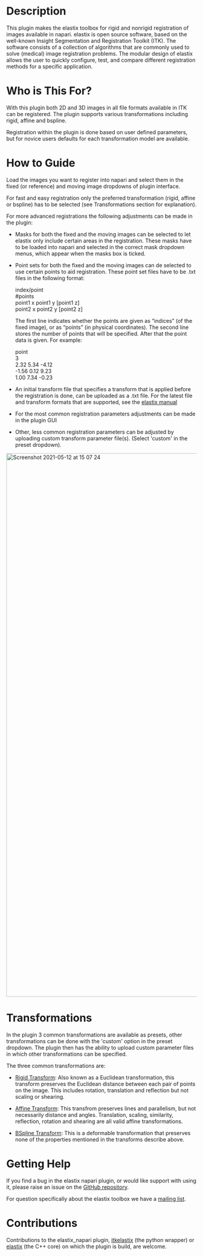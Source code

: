 # Description

This plugin makes the elastix toolbox for rigid and nonrigid registration of images available in napari.
elastix is open source software, based on the well-known Insight Segmentation and Registration Toolkit (ITK). The software consists of a collection of algorithms that are commonly used to solve (medical) image registration problems. The modular design of elastix allows the user to quickly configure, test, and compare different registration methods for a specific application.

# Who is This For?

With this plugin both 2D and 3D images in all file formats available in ITK can be registered.
The plugin supports various transformations including rigid, affine and bspline.

Registration within the plugin is done based on user defined parameters, but for novice users
defaults for each transformation model are available.

# How to Guide

Load the images you want to register into napari and select them in the fixed (or reference) and moving image dropdowns of plugin interface.

For fast and easy registration only the preferred transformation (rigid, affine or bspline) has to be selected (see Transformations section for explanation).

For more advanced registrations the following adjustments can be made in the plugin:

- Masks for both the fixed and the moving images can be selected to let elastix only include certain areas in the registration. These masks have to be loaded into napari and selected in the correct mask dropdown menus, which appear when the masks box is ticked.
- Point sets for both the fixed and the moving images can de selected to use certain points to aid registration. These point set files have to be .txt files in the following format:

  index/point\
  #points\
  point1 x point1 y [point1 z]\
  point2 x point2 y [point2 z]

  The first line indicates whether the points are given as “indices” (of the fixed image), or as “points” (in
  physical coordinates). The second line stores the number of points that will be specified. After that the
  point data is given. For example:

  point\
  3\
  2.32 5.34 -4.12\
  -1.56 0.12 9.23\
  1.00 7.34 -0.23

- An initial transform file that specifies a transform that is applied before the registration is done, can be uploaded as a .txt file. For the latest file and transform formats that are supported, see the [elastix manual](https://elastix.lumc.nl/doxygen/index.html)

- For the most common registration parameters adjustments can be made in the plugin GUI

- Other, less common registration parameters can be adjusted by uploading custom transform parameter file(s). (Select 'custom' in the preset dropdown).


<img width="1438" alt="Screenshot 2021-05-12 at 15 07 24" src="https://user-images.githubusercontent.com/33719474/117980045-d6009b00-b333-11eb-9976-f64d34f4f7cc.png">

# Transformations

In the plugin 3 common transformations are available as presets, other transformations can be done with the 'custom' option in the preset dropdown. The plugin then has the ability to upload custom parameter files in which other transformations can be specified.

The three common transformations are:

- [Rigid Transform](https://en.wikipedia.org/wiki/Rigid_transformation):
Also known as a Euclidean transformation, this transform preserves the Euclidean
distance between each pair of points on the image. This includes rotation,
translation and reflection but not scaling or shearing.


- [Affine Transform](https://en.wikipedia.org/wiki/Affine_transformation):
This transfrom preserves
lines and parallelism, but not necessarily distance and angles. Translation,
scaling, similarity, reflection, rotation and shearing are all valid
affine transformations.

- [BSpline Transform](https://en.wikipedia.org/wiki/B-spline):
This is a deformable transformation that preserves none of the properties mentioned in the transforms describe above.

# Getting Help
If you find a bug in the elastix napari plugin, or would like support with using it, please raise an
issue on the [GitHub repository](https://github.com/SuperElastix/elastix_napari).

For question specifically about the elastix toolbox we have a [mailing list](https://groups.google.com/forum/#!forum/elastix-imageregistration).

# Contributions
Contributions to the elastix_napari plugin, [itkelastix](https://github.com/InsightSoftwareConsortium/ITKElastix) (the python wrapper) or [elastix](https://github.com/SuperElastix/elastix) (the C++ core) on which the plugin is build, are welcome.
